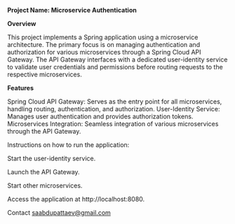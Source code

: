 **Project Name: Microservice Authentication**


**Overview**

This project implements a Spring application using a microservice architecture. The primary focus is on managing authentication and authorization for various microservices through a Spring Cloud API Gateway. The API Gateway interfaces with a dedicated user-identity service to validate user credentials and permissions before routing requests to the respective microservices.


**Features**

Spring Cloud API Gateway: Serves as the entry point for all microservices, handling routing, authentication, and authorization.
User-Identity Service: Manages user authentication and provides authorization tokens.
Microservices Integration: Seamless integration of various microservices through the API Gateway.


Instructions on how to run the application:

Start the user-identity service.

Launch the API Gateway.

Start other microservices.

Access the application at http://localhost:8080.



Contact
saabdupattaev@gmail.com
